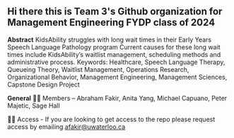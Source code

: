 ## Hi there this is Team 3's Github organization for Management Engineering FYDP class of 2024


**Abstract**
KidsAbility struggles with long wait times in their Early Years Speech Language Pathology program Current causes for these long wait times include KidsAbility’s waitlist management, scheduling methods and administrative process. Keywords: Healthcare, Speech Language Therapy, Queueing Theory, Waitlist Management, Operations Research, Organizational Behavior, Management Engineering, Management Sciences, Capstone Design Project

**General**
🙋‍♀️ Members – Abraham Fakir, Anita Yang, Michael Capuano, Peter Majetic, Sage Hall 

👩‍💻 Access - If you are looking to get access to the repo please request access by emailing afakir@uwaterloo.ca
